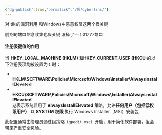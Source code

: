 ```yaml
---
{"dg-publish":true,"permalink":"/思/cyberlens/"}
---
```



对 tiki的漏洞利用 和Windows中恶意权限这两个很关键 

前期的端口信息收集也很关键 漏掉了一个61777端口



#### 注册表键值的作用​​

当 ​**​HKEY_LOCAL_MACHINE (HKLM)​**​ 和 ​**​HKEY_CURRENT_USER (HKCU)​**​ 的以下注册表项均被设置为 `1` 时：

- ​**​HKLM\SOFTWARE\Policies\Microsoft\Windows\Installer\AlwaysInstallElevated​**​
- ​**​HKCU\SOFTWARE\Policies\Microsoft\Windows\Installer\AlwaysInstallElevated​**​  
    这表示系统启用了 ​**​AlwaysInstallElevated​**​ 策略，允许 ​**​任何用户（包括低权限用户）​**​ 以 ​**​SYSTEM 权限​**​ 执行 Windows Installer（MSI）安装包

此配置通常由管理员通过组策略（`gpedit.msc`）开启，用于简化软件部署，但会带来严重安全风险。